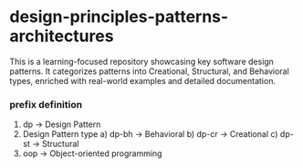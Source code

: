 # design-principles-patterns-architectures
This is a learning-focused repository showcasing key software design patterns. It categorizes patterns into Creational, Structural, and Behavioral types, enriched with real-world examples and detailed documentation.

### prefix definition 
1. dp -> Design Pattern
2. Design Pattern type
    a) dp-bh -> Behavioral
    b) dp-cr -> Creational
    c) dp-st -> Structural
3. oop -> Object-oriented programming
